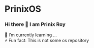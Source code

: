# PrinixOS

### Hi there 👋 I am Prinix Roy
🌱 I’m currently learning ...
<br/>
⚡ Fun fact: This is not some os repository
